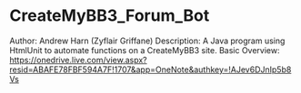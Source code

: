 CreateMyBB3_Forum_Bot
=====================
Author: Andrew Harn (Zyflair Griffane)
Description: A Java program using HtmlUnit to automate functions on a CreateMyBB3 site.
Basic Overview: https://onedrive.live.com/view.aspx?resid=ABAFE78FBF594A7F!1707&app=OneNote&authkey=!AJev6DJnIp5b8Vs
